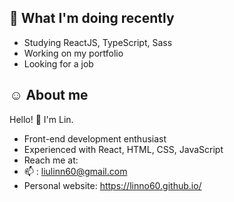 ## 🤔 What I'm doing recently
- Studying ReactJS, TypeScript, Sass
- Working on my portfolio
- Looking for a job

## ☺️	 About me
Hello! 👋 I'm Lin.
- Front-end development enthusiast
- Experienced with React, HTML, CSS, JavaScript
- Reach me at:
- 📫 : liulinn60@gmail.com
- Personal website: https://linno60.github.io/

